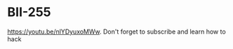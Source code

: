 # BII-255
https://youtu.be/nlYDyuxoMWw.             Don't forget to subscribe and learn how to hack
